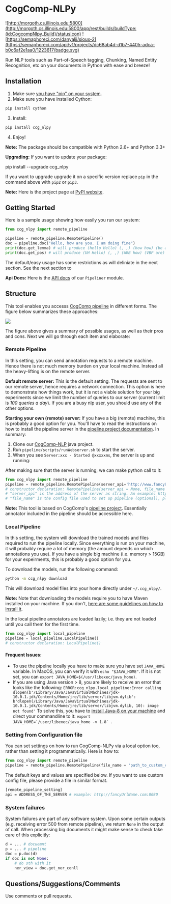 # CogComp-NLPy
![http://morgoth.cs.illinois.edu:5800](http://morgoth.cs.illinois.edu:5800/app/rest/builds/buildType:(id:CogcompNlpy_Build)/statusIcon) 
![https://semaphoreci.com/danyaljj/sioux-2](https://semaphoreci.com/api/v1/projects/dc68ab4d-d1b7-4405-adca-b0c6af2e1aa0/1223617/badge.svg)

Run NLP tools such as Part-of-Speech tagging, Chunking, Named Entity Recognition, etc on your documents in Python with ease and breeze!

## Installation


1. Make sure [you have "pip" on your system](https://pip.pypa.io/en/stable/installing/). 
2. Make sure you have installed Cython:

```bash
pip install cython
```

3. Install:

```bash
pip install ccg_nlpy
```    

4. Enjoy!

**Note:** The package should be compatible with Python 2.6+ and Python 3.3+

**Upgrading:** If you want to update your package: 

   pip install --upgrade ccg_nlpy

If you want to upgrade upgrade it on a specific version replace `pip` in the command above with `pip2` or `pip3`.

**Note:** Here is the project page at [PyPI website](https://pypi.python.org/pypi/ccg-nlpy).

## Getting Started 
Here is a sample usage showing how easily you run our system:


```python
from ccg_nlpy import remote_pipeline

pipeline = remote_pipeline.RemotePipeline()
doc = pipeline.doc("Hello, how are you. I am doing fine")
print(doc.get_lemma) # will produce (hello Hello) (, ,) (how how) (be are) (you you) (. .) (i I) (be am) (do doing) (fine fine)
print(doc.get_pos) # will produce (UH Hello) (, ,) (WRB how) (VBP are) (PRP you) (. .) (PRP I) (VBP am) (VBG doing) (JJ fine)
```

The default/easy usage has some restrictions as will deliniate in the next section. See the next section to 

**Api Docs:** Here is the [API docs](http://cogcomp.cs.illinois.edu/software/doc/ccg_nlpy/pipeliner.m.html) of our `Pipeliner` module.

## Structure
This tool enables you accesss [CogComp pipeline](https://github.com/CogComp/cogcomp-nlp/tree/master/pipeline) in different forms. The figure below summarizes these approaches:

![](https://user-images.githubusercontent.com/2441454/27004781-963ae9e0-4ddd-11e7-9864-b96a52df062b.png)


The figure above gives a summary of possible usages, as well as their pros and cons. Next we will go through each item and elaborate: 

### Remote Pipeline 
In this setting, you can send annotation requests to a remote machine. Hence there is not much memory burden on your local machine. Instead all the heavy-lifting is on the remote server.

**Default remote server:**  This is the default setting. The requests are sent to our remote server, hence requires a network connection. This option is here to demonstrate how things work, but it is not a viable solution for your big experiments since we limit the number of queries to our server (current limit is *100 queries a day*). If you are a busy nlp user, you should use any of the other options.

**Starting your own (remote) server:** If you have a big (remote) machine, this is probably a good option for you. 
You'll have to read the instructions on how to install the pipeline server in the [pipeline project documentation](https://github.com/CogComp/cogcomp-nlp/tree/master/pipeline#using-pipeline-webserver). In summary: 

1. Clone our  [CogComp-NLP](https://github.com/CogComp/cogcomp-nlp/) java project.
2. Run `pipeline/scripts/runWebserver.sh` to start the server. 
3. When you see `Server:xxx - Started @xxxxxms`, the server is up and running: 
  
After making sure that the server is running, we can make python call to it: 

```python
from ccg_nlpy import remote_pipeline
pipeline = remote_pipeline.RemotePipeline(server_api='http://www.fancyUrlName.com:8080') 
# constructor declaration: RemotePipeline(server_api = None, file_name = None)
# "server_api" is the address of the server as string. An example: http://www.fancyUrlName.com:8080
# "file_name" is the config file used to set up pipeline (optional), please refer the latter section for more details
```

**Note:** This tool is based on CogComp's [pipeline project](https://github.com/CogComp/cogcomp-nlp/tree/master/pipeline>). Essentially annotator included in the pipeline should be accessible here. 
 
### Local Pipeline 

In this setting, the system will download the trained models and files required to run the pipeline locally. Since everything is run on your machine, it will probably require a lot of memory (the amount depends on which annotations you use). If you have a single big machine (i.e. memory > 15GB) for your expeirments, this is probably a good option for you.

To download the models, run the following command:
```bash
python -m ccg_nlpy download
```

This will download model files into your home directly under `~/.ccg_nlpy/`.

**Note:** Note that downloading the models require you to have Maven installed on your machine. If you don't, [here are some guidelines on how to install it](https://maven.apache.org/install.html). 

In the local pipeline annotators are loaded lazily; i.e. they are not loaded until you call them for the first time. 

```python 
from ccg_nlpy import local_pipeline
pipeline = local_pipeline.LocalPipeline() 
# constructor declaration: LocalPipeline()
```

#### Frequent Issues: 
 - To use the pipelne locally you have to make sure you have set `JAVA_HOME` variable. In MacOS, you can verify it with `echo "$JAVA_HOME"`. If it is not set, you can `export JAVA_HOME=$(/usr/libexec/java_home)`. 
 - If you are using Java version > 8, you are likely to receive an error that looks like the following:  ```
 ERROR:ccg_nlpy.local_pipeline:Error calling dlopen(b'/Library/Java/JavaVirtualMachines/jdk-10.0.1.jdk/Contents/Home/jre/lib/server/libjvm.dylib': b'dlopen(/Library/Java/JavaVirtualMachines/jdk-10.0.1.jdk/Contents/Home/jre/lib/server/libjvm.dylib, 10): image not found' ```
To solve this, you have to [install Java-8 on your machine](https://gist.github.com/JeOam/a926dbb5145c4d0789c1) and direct your commandline to it: ```export JAVA_HOME=`/user/libexec/java_home -v 1.8` ```. 
 

### Setting from Configuration file 

You can set settings on how to run CogComp-NLPy via a local option too, rather than setting it programmatically.
Here is how to: 

```python 
from ccg_nlpy import remote_pipeline
pipeline = remote_pipeline.RemotePipeline(file_name = 'path_to_custom_config_file')
```
   
The default keys and values are specified below. If you want to use custom config file, please provide a file in similar format.


```bash
[remote_pipeline_setting]
api = ADDRESS_OF_THE_SERVER # example: http://fancyUrlName.com:8080
```    

### System failures

System failures are part of any software system. Upon some certain outputs (e.g. receiving error 500 from remote pipeline),
we return `None` in the output of call. When processing big documents it might make sense to check take care of
this explicitly:

```python
d = ... # docuemnt
p = ... # pipeline
doc = p.doc(d)
if doc is not None:
    # do sth with it
    ner_view = doc.get_ner_conll
```

## Questions/Suggestions/Comments 

Use comments or pull requests. 


